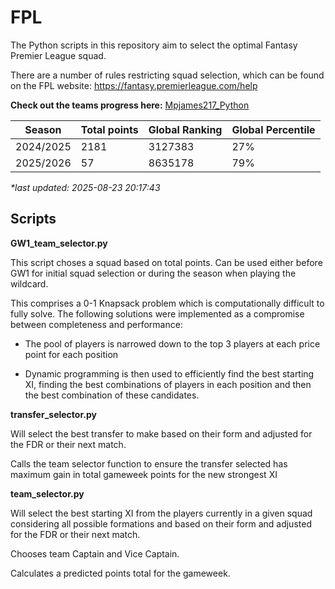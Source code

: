 # FPL
The Python scripts in this repository aim to select the optimal Fantasy Premier League squad.

There are a number of rules restricting squad selection, which can be found on the FPL website: https://fantasy.premierleague.com/help

 **Check out the teams progress here:** [Mpjames217_Python](https://fantasy.premierleague.com/entry/1577384/event/2)

 |Season|Total points|Global Ranking|Global Percentile|
 |------|------------|--------------|-----------------|
 |2024/2025|2181|3127383|27%|
 |2025/2026|57|8635178|79%|
 
 _*last updated: 2025-08-23 20:17:43_

## Scripts

**GW1_team_selector.py**

This script choses a squad based on total points. Can be used either before GW1 for initial squad selection or during the season when playing the wildcard.

This comprises a 0-1 Knapsack problem which is computationally difficult to fully solve. The following solutions were implemented as a compromise between completeness and performance:

- The pool of players is narrowed down to the top 3 players at each price point for each position

- Dynamic programming is then used to efficiently find the best starting XI, finding the best combinations of players in each position and then the best combination of these candidates.



 **transfer_selector.py**

Will select the best transfer to make based on their form and adjusted for the FDR or their next match.

Calls the team selector function to ensure the transfer selected has maximum gain in total gameweek points for the new strongest XI

**team_selector.py**

 Will select the best starting XI from the players currently in a given squad considering all possible formations and based on their form and adjusted for the FDR or their next match. 

 Chooses team Captain and Vice Captain.

 Calculates a predicted points total for the gameweek.

